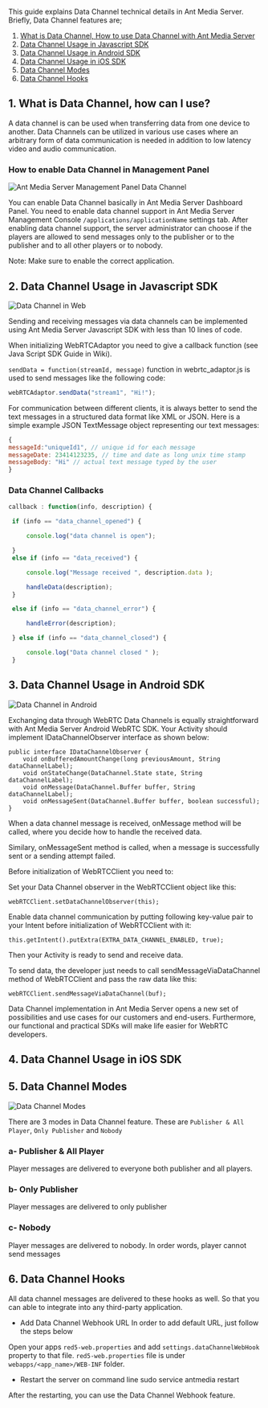 This guide explains Data Channel technical details in Ant Media Server. Briefly, Data Channel features are;
1. [What is Data Channel, How to use Data Channel with Ant Media Server](#1-what-is-data-channel-how-can-i-use)
2. [Data Channel Usage in Javascript SDK](#2-data-channel-usage-in-javascript-sdk)
3. [Data Channel Usage in Android SDK](#3-data-channel-usage-in-android-sdk)
4. [Data Channel Usage in iOS SDK](#4-data-channel-usage-in-ios-sdk)
5. [Data Channel Modes](#5-data-channel-modes)
6. [Data Channel Hooks](#6-data-channel-hooks)

## 1. What is Data Channel, how can I use?
A data channel is can be used when transferring data from one device to another. Data Channels can be utilized in various use cases where an arbitrary form of data communication is needed in addition to low latency video and audio communication.

### How to enable Data Channel in Management Panel

![Ant Media Server Management Panel Data Channel](https://antmedia.io/wp-content/uploads/2020/05/Data-Channel-1.png)

You can enable Data Channel basically in Ant Media Server Dashboard Panel. You need to enable data channel support in Ant Media Server Management Console `/applications/applicationName` settings tab. After enabling data channel support, the server administrator can choose if the players are allowed to send messages only to the publisher or to the publisher and to all other players or to nobody.

Note: Make sure to enable the correct application.


## 2. Data Channel Usage in Javascript SDK

![Data Channel in Web](https://antmedia.io/wp-content/uploads/2020/04/webMessageScreenshot-1024x545.png)

Sending and receiving messages via data channels can be implemented using Ant Media Server Javascript SDK with less than 10 lines of code.

When initializing WebRTCAdaptor you need to give a callback function (see Java Script SDK Guide in Wiki).

`sendData = function(streamId, message)` function in webrtc_adaptor.js is used to send messages like the following code:

```javascript
webRTCAdaptor.sendData("stream1", "Hi!");
```

For communication between different clients, it is always better to send the text messages in a structured data format like XML or JSON. Here is a simple example JSON TextMessage object representing our text messages:

```javascript
{ 
messageId:"uniqueId1", // unique id for each message
messageDate: 23414123235, // time and date as long unix time stamp
messageBody: "Hi" // actual text message typed by the user
} 
``` 

### Data Channel Callbacks

```javascript
callback : function(info, description) {

 if (info == "data_channel_opened") {

     console.log("data channel is open");

 }
 else if (info == "data_received") {

     console.log("Message received ", description.data );

     handleData(description);
 }

 else if (info == "data_channel_error") {

     handleError(description);

 } else if (info == "data_channel_closed") {

     console.log("Data channel closed " );
 }
```


## 3. Data Channel Usage in Android SDK

![Data Channel in Android](https://antmedia.io/wp-content/uploads/2020/04/androidMessageScreenshot-600x577.png)

Exchanging data through WebRTC Data Channels is equally straightforward with Ant Media Server Android WebRTC SDK. Your Activity should implement IDataChannelObserver interface as shown below:

```
public interface IDataChannelObserver {
    void onBufferedAmountChange(long previousAmount, String dataChannelLabel);
    void onStateChange(DataChannel.State state, String dataChannelLabel);
    void onMessage(DataChannel.Buffer buffer, String dataChannelLabel);
    void onMessageSent(DataChannel.Buffer buffer, boolean successful);
}
```

When a data channel message is received, onMessage method will be called, where you decide how to handle the received data.

Similary, onMessageSent method is called, when a message is successfully sent or a sending attempt failed.

Before initialization of WebRTCClient you need to:

Set your Data Channel observer in the WebRTCClient object like this:

`webRTCClient.setDataChannelObserver(this);`

Enable data channel communication by putting following key-value pair to your Intent before initialization of WebRTCClient with it:

`this.getIntent().putExtra(EXTRA_DATA_CHANNEL_ENABLED, true);`

Then your Activity is ready to send and receive data.

To send data, the developer just needs to call sendMessageViaDataChannel method of WebRTCClient and pass the raw data like this:

`webRTCClient.sendMessageViaDataChannel(buf);`

Data Channel implementation in Ant Media Server opens a new set of possibilities and use cases for our customers and end-users. Furthermore, our functional and practical SDKs will make life easier for WebRTC developers.

## 4. Data Channel Usage in iOS SDK


## 5. Data Channel Modes
![Data Channel Modes](https://antmedia.io/wp-content/uploads/2020/05/Data-Channel-2.png)

There are 3 modes in Data Channel feature. These are `Publisher & All Player`, `Only Publisher` and `Nobody`

### a- Publisher & All Player
Player messages are delivered to everyone both publisher and all players.

### b- Only Publisher
Player messages are delivered to only publisher

### c- Nobody
Player messages are delivered to nobody. In order words, player cannot send messages

## 6. Data Channel Hooks
All data channel messages are delivered to these hooks as well. So that you can able to integrate into any third-party application.

* Add Data Channel Webhook URL
In order to add default URL,  just follow the steps below

Open your apps `red5-web.properties`  and add `settings.dataChannelWebHook` property to that file. `red5-web.properties` file is under `webapps/<app_name>/WEB-INF` folder.

* Restart the server on command line
sudo service antmedia restart

After the restarting, you can use the Data Channel Webhook feature.


